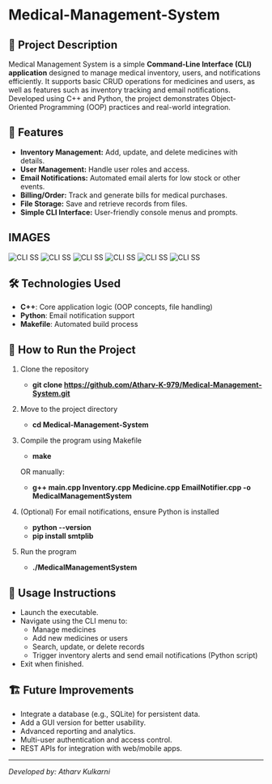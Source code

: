 # Medical-Management-System

## 📌 Project Description

Medical Management System is a simple **Command-Line Interface (CLI) application** designed to manage medical inventory, users, and notifications efficiently. It supports basic CRUD operations for medicines and users, as well as features such as inventory tracking and email notifications. Developed using C++ and Python, the project demonstrates Object-Oriented Programming (OOP) practices and real-world integration.

<!-- ![Project Banner](images/banner.png) -->

## 🚀 Features

- **Inventory Management:** Add, update, and delete medicines with details.
- **User Management:** Handle user roles and access.
- **Email Notifications:** Automated email alerts for low stock or other events.
- **Billing/Order:** Track and generate bills for medical purchases.
- **File Storage:** Save and retrieve records from files.
- **Simple CLI Interface:** User-friendly console menus and prompts.

<!-- ![CLI Screenshot](images/cli.png) -->
## IMAGES 
   ![CLI SS](OP_IMAGES/addmed.jpeg)
![CLI SS](OP_IMAGES/showmed.jpeg)
![CLI SS](OP_IMAGES/email.jpeg)
![CLI SS](OP_IMAGES/mobileemail.jpeg)
![CLI SS](OP_IMAGES/user1.jpeg)
![CLI SS](OP_IMAGES/user2.jpeg)


## 🛠 Technologies Used

- **C++**: Core application logic (OOP concepts, file handling)
- **Python**: Email notification support
- **Makefile**: Automated build process

## 📌 How to Run the Project

1. Clone the repository
   - **git clone https://github.com/Atharv-K-979/Medical-Management-System.git**

2. Move to the project directory
   - **cd Medical-Management-System**

3. Compile the program using Makefile
   - **make**

   OR manually:
   - **g++ main.cpp Inventory.cpp Medicine.cpp EmailNotifier.cpp -o MedicalManagementSystem**

4. (Optional) For email notifications, ensure Python is installed
   - **python --version**
   - **pip install smtplib**

5. Run the program
   - **./MedicalManagementSystem**


## 📖 Usage Instructions

- Launch the executable.
- Navigate using the CLI menu to:
  - Manage medicines
  - Add new medicines or users
  - Search, update, or delete records
  - Trigger inventory alerts and send email notifications (Python script)
- Exit when finished.

<!-- ![Main Menu](images/menu.png) -->

## 🏗 Future Improvements

- Integrate a database (e.g., SQLite) for persistent data.
- Add a GUI version for better usability.
- Advanced reporting and analytics.
- Multi-user authentication and access control.
- REST APIs for integration with web/mobile apps.

---

*Developed by: Atharv Kulkarni*

<!-- ![Logo](images/logo.png) -->


